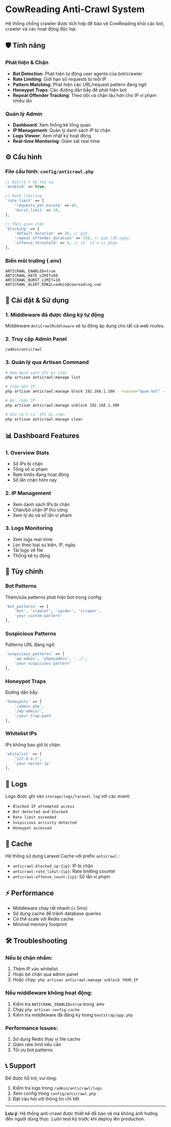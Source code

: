 # CowReading Anti-Crawl System

Hệ thống chống crawler được tích hợp để bảo vệ CowReading khỏi các bot, crawler và các hoạt động độc hại.

## 🛡️ Tính năng

### Phát hiện & Chặn
- **Bot Detection**: Phát hiện tự động user agents của bot/crawler
- **Rate Limiting**: Giới hạn số requests từ mỗi IP
- **Pattern Matching**: Phát hiện các URL/request pattern đáng ngờ
- **Honeypot Traps**: Các đường dẫn bẫy để phát hiện bot
- **Repeat Offender Tracking**: Theo dõi và chặn lâu hơn cho IP vi phạm nhiều lần

### Quản lý Admin
- **Dashboard**: Xem thống kê tổng quan
- **IP Management**: Quản lý danh sách IP bị chặn
- **Logs Viewer**: Xem nhật ký hoạt động
- **Real-time Monitoring**: Giám sát real-time

## ⚙️ Cấu hình

### File cấu hình: `config/anticrawl.php`

```php
// Bật/tắt hệ thống
'enabled' => true,

// Rate limiting
'rate_limit' => [
    'requests_per_minute' => 60,
    'burst_limit' => 10,
],

// Thời gian chặn
'blocking' => [
    'default_duration' => 24, // giờ
    'repeat_offender_duration' => 720, // giờ (30 ngày)
    'offense_threshold' => 3, // số lần vi phạm
],
```

### Biến môi trường (.env)

```env
ANTICRAWL_ENABLED=true
ANTICRAWL_RATE_LIMIT=60
ANTICRAWL_BURST_LIMIT=10
ANTICRAWL_ALERT_EMAIL=admin@cowreading.com
```

## 🚀 Cài đặt & Sử dụng

### 1. Middleware đã được đăng ký tự động
Middleware `AntiCrawlMiddleware` sẽ tự động áp dụng cho tất cả web routes.

### 2. Truy cập Admin Panel
```
/admin/anticrawl
```

### 3. Quản lý qua Artisan Command
```bash
# Xem danh sách IPs bị chặn
php artisan anticrawl:manage list

# Chặn một IP
php artisan anticrawl:manage block 192.168.1.100 --reason="Spam bot" --duration=24

# Bỏ chặn IP
php artisan anticrawl:manage unblock 192.168.1.100

# Xóa tất cả IPs bị chặn
php artisan anticrawl:manage clear
```

## 📊 Dashboard Features

### 1. Overview Stats
- Số IPs bị chặn
- Tổng số vi phạm
- Rate limits đang hoạt động
- Số lần chặn hôm nay

### 2. IP Management
- Xem danh sách IPs bị chặn
- Chặn/bỏ chặn IP thủ công
- Xem lý do và số lần vi phạm

### 3. Logs Monitoring
- Xem logs real-time
- Lọc theo loại sự kiện, IP, ngày
- Tải logs về file
- Thống kê tự động

## 🔧 Tùy chỉnh

### Bot Patterns
Thêm/sửa patterns phát hiện bot trong config:

```php
'bot_patterns' => [
    'bot', 'crawler', 'spider', 'scraper',
    'your-custom-pattern'
],
```

### Suspicious Patterns
Patterns URL đáng ngờ:

```php
'suspicious_patterns' => [
    'wp-admin', 'phpmyadmin', '../',
    'your-suspicious-pattern'
],
```

### Honeypot Traps
Đường dẫn bẫy:

```php
'honeypots' => [
    '/admin.php',
    '/wp-admin/',
    '/your-trap-path'
],
```

### Whitelist IPs
IPs không bao giờ bị chặn:

```php
'whitelist' => [
    '127.0.0.1',
    'your-server-ip'
],
```

## 📝 Logs

Logs được ghi vào `storage/logs/laravel.log` với các event:

- `Blocked IP attempted access`
- `Bot detected and blocked`
- `Rate limit exceeded`
- `Suspicious activity detected`
- `Honeypot accessed`

## 🔄 Cache

Hệ thống sử dụng Laravel Cache với prefix `anticrawl:`:

- `anticrawl:blocked_ip:{ip}`: IP bị chặn
- `anticrawl:rate_limit:{ip}`: Rate limiting counter
- `anticrawl:offense_count:{ip}`: Số lần vi phạm

## ⚡ Performance

- Middleware chạy rất nhanh (< 5ms)
- Sử dụng cache để tránh database queries
- Có thể scale với Redis cache
- Minimal memory footprint

## 🛠️ Troubleshooting

### Nếu bị chặn nhầm:
1. Thêm IP vào whitelist
2. Hoặc bỏ chặn qua admin panel
3. Hoặc chạy: `php artisan anticrawl:manage unblock YOUR_IP`

### Nếu middleware không hoạt động:
1. Kiểm tra `ANTICRAWL_ENABLED=true` trong .env
2. Chạy `php artisan config:cache`
3. Kiểm tra middleware đã đăng ký trong `bootstrap/app.php`

### Performance Issues:
1. Sử dụng Redis thay vì file cache
2. Giảm rate limit nếu cần
3. Tối ưu bot patterns

## 📞 Support

Để được hỗ trợ, vui lòng:
1. Kiểm tra logs trong `/admin/anticrawl/logs`
2. Xem config trong `config/anticrawl.php`
3. Đặt câu hỏi với thông tin chi tiết

---

**Lưu ý**: Hệ thống anti-crawl được thiết kế để bảo vệ mà không ảnh hưởng đến người dùng thực. Luôn test kỹ trước khi deploy lên production.
